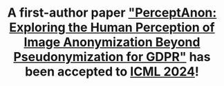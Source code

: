 ---
type: update
title: 'A first-author paper ["PerceptAnon: Exploring the Human Perception of Image Anonymization Beyond Pseudonymization for GDPR"](https://proceedings.mlr.press/v235/patwari24a.html) has been accepted to [ICML 2024](https://icml.cc/Conferences/2024)! '
---